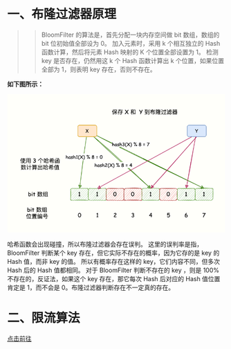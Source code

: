 一、布隆过滤器原理
=====
>> BloomFilter 的算法是，首先分配一块内存空间做 bit 数组，数组的 bit 位初始值全部设为 0。
加入元素时，采用 k 个相互独立的 Hash 函数计算，然后将元素 Hash 映射的 K 个位置全部设置为 1。
检测 key 是否存在，仍然用这 k 个 Hash 函数计算出 k 个位置，如果位置全部为 1，则表明 key 存在，否则不存在。

**如下图所示：**

![bulong](./bulong.png)

哈希函数会出现碰撞，所以布隆过滤器会存在误判。
这里的误判率是指，BloomFilter 判断某个 key 存在，但它实际不存在的概率，因为它存的是 key 的 Hash 值，而非 key 的值。
所以有概率存在这样的 key，它们内容不同，但多次 Hash 后的 Hash 值都相同。
对于 BloomFilter 判断不存在的 key ，则是 100% 不存在的，反证法，如果这个 key 存在，那它每次 Hash 后对应的 Hash 值位置肯定是 1，而不会是 0。布隆过滤器判断存在不一定真的存在。

二、限流算法
===
[点击前往](/Users/user/IdeaProjects/sun-summarize/sun-summarize-base-algorithm/src/main/java/limiting/Question.md)


